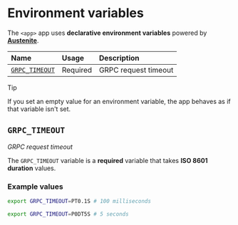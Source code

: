 # Environment variables

The `<app>` app uses **declarative environment variables** powered by
**[Austenite]**.

[austenite]: https://github.com/ezzatron/austenite

| Name                            | Usage    | Description          |
| :------------------------------ | :------- | :------------------- |
| [`GRPC_TIMEOUT`](#GRPC_TIMEOUT) | Required | GRPC request timeout |

> [!TIP]
> If you set an empty value for an environment variable, the app behaves as if
> that variable isn't set.

## `GRPC_TIMEOUT`

_GRPC request timeout_

The `GRPC_TIMEOUT` variable is a **required** variable
that takes **ISO 8601 duration** values.

### Example values

```sh
export GRPC_TIMEOUT=PT0.1S # 100 milliseconds
```

```sh
export GRPC_TIMEOUT=P0DT5S # 5 seconds
```
